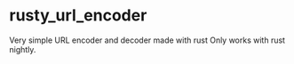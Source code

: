 # rusty_url_encoder
Very simple URL encoder and decoder made with rust
Only works with rust nightly.
